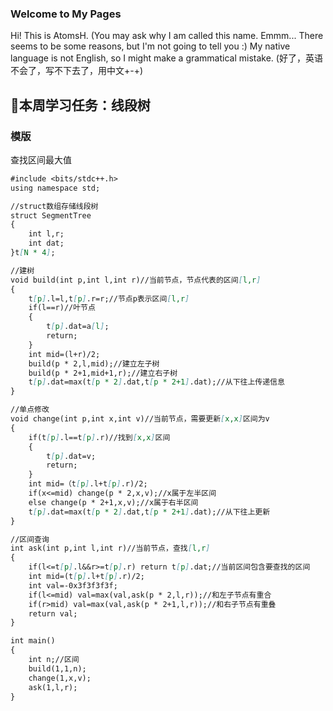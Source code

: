 ### Welcome to My Pages

Hi! This is AtomsH.
(You may ask why I am called this name. Emmm... There seems to be some reasons, but I'm not going to tell you :)
My native language is not English, so I might make a grammatical mistake.
(好了，英语不会了，写不下去了，用中文+-+)

## 🎲本周学习任务：线段树

### 模版
查找区间最大值
```markdown
#include <bits/stdc++.h>
using namespace std;

//struct数组存储线段树
struct SegmentTree
{
    int l,r;
    int dat;
}t[N * 4];

//建树
void build(int p,int l,int r)//当前节点，节点代表的区间[l,r]
{
    t[p].l=l,t[p].r=r;//节点p表示区间[l,r]
    if(l==r)//叶节点
    {
        t[p].dat=a[l];
        return;
    }
    int mid=(l+r)/2;
    build(p * 2,l,mid);//建立左子树
    build(p * 2+1,mid+1,r);//建立右子树
    t[p].dat=max(t[p * 2].dat,t[p * 2+1].dat);//从下往上传递信息
}

//单点修改
void change(int p,int x,int v)//当前节点，需要更新[x,x]区间为v
{
    if(t[p].l==t[p].r)//找到[x,x]区间
    {
        t[p].dat=v;
        return;
    }
    int mid=（t[p].l+t[p].r)/2;
    if(x<=mid) change(p * 2,x,v);//x属于左半区间
    else change(p * 2+1,x,v);//x属于右半区间
    t[p].dat=max(t[p * 2].dat,t[p * 2+1].dat);//从下往上更新
}

//区间查询
int ask(int p,int l,int r)//当前节点，查找[l,r]
{
    if(l<=t[p].l&&r>=t[p].r) return t[p].dat;//当前区间包含要查找的区间
    int mid=(t[p].l+t[p].r)/2;
    int val=-0x3f3f3f3f;
    if(l<=mid) val=max(val,ask(p * 2,l,r));//和左子节点有重合
    if(r>mid) val=max(val,ask(p * 2+1,l,r));//和右子节点有重叠
    return val;
}

int main()
{
    int n;//区间
    build(1,1,n);
    change(1,x,v);
    ask(1,l,r);
}

```
